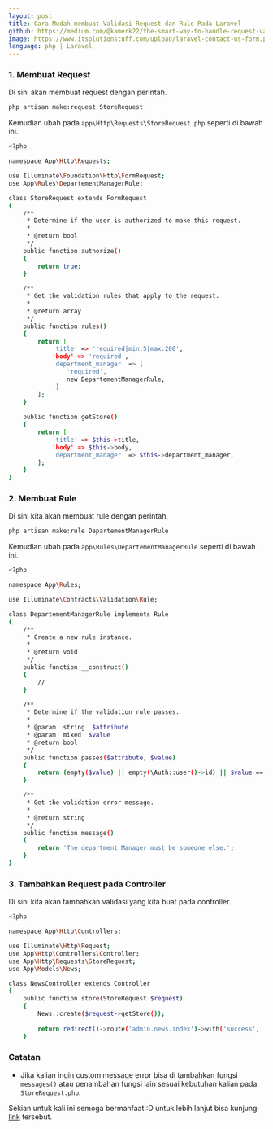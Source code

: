 ```yaml
---
layout: post
title: Cara Mudah membuat Validasi Request dan Rule Pada Laravel
github: https://medium.com/@kamerk22/the-smart-way-to-handle-request-validation-in-laravel-5e8886279271
image: https://www.itsolutionstuff.com/upload/laravel-contact-us-form.png
language: php | Laravel
---
```


### 1. Membuat Request
Di sini akan membuat request dengan perintah.
```bash
php artisan make:request StoreRequest
```

Kemudian ubah pada `app\Http\Requests\StoreRequest.php` seperti di bawah ini.
```bash
<?php

namespace App\Http\Requests;

use Illuminate\Foundation\Http\FormRequest;
use App\Rules\DepartementManagerRule;

class StoreRequest extends FormRequest
{
    /**
     * Determine if the user is authorized to make this request.
     *
     * @return bool
     */
    public function authorize()
    {
        return true;
    }

    /**
     * Get the validation rules that apply to the request.
     *
     * @return array
     */
    public function rules()
    {
        return [
            'title' => 'required|min:5|max:200',
            'body' => 'required',
            'department_manager' => [
                'required',
                new DepartementManagerRule,
             ]
        ];
    }
    
    public function getStore()
    {
        return [
            'title' => $this->title,
            'body' => $this->body,
            'department_manager' => $this->department_manager,
        ];
    }
}
```

### 2. Membuat Rule
Di sini kita akan membuat rule dengan perintah.
```bash
php artisan make:rule DepartementManagerRule
```

Kemudian ubah pada `app\Rules\DepartementManagerRule` seperti di bawah ini.
```bash
<?php

namespace App\Rules;

use Illuminate\Contracts\Validation\Rule;

class DepartementManagerRule implements Rule
{
    /**
     * Create a new rule instance.
     *
     * @return void
     */
    public function __construct()
    {
        //
    }

    /**
     * Determine if the validation rule passes.
     *
     * @param  string  $attribute
     * @param  mixed  $value
     * @return bool
     */
    public function passes($attribute, $value)
    {
        return (empty($value) || empty(\Auth::user()->id) || $value == \Auth::user()->id ? false : true);
    }

    /**
     * Get the validation error message.
     *
     * @return string
     */
    public function message()
    {
        return 'The department Manager must be someone else.';
    }
}
```

### 3. Tambahkan Request pada Controller
Di sini kita akan tambahkan validasi yang kita buat pada controller.
```bash
<?php

namespace App\Http\Controllers;

use Illuminate\Http\Request;
use App\Http\Controllers\Controller;
use App\Http\Requests\StoreRequest;
use App\Models\News;

class NewsController extends Controller
{
    public function store(StoreRequest $request)
    {
        News::create($request->getStore());
        
        return redirect()->route('admin.news.index')->with('success', 'News successfully created');
    }
```

### Catatan
- Jika kalian ingin custom message error bisa di tambahkan fungsi `messages()` atau penambahan fungsi lain sesuai kebutuhan kalian pada `StoreRequest.php`.

Sekian untuk kali ini semoga bermanfaat :D untuk lebih lanjut bisa kunjungi [link](https://medium.com/@kamerk22/the-smart-way-to-handle-request-validation-in-laravel-5e8886279271) tersebut.
